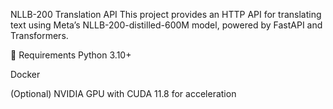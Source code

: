 NLLB-200 Translation API
This project provides an HTTP API for translating text using Meta’s NLLB-200-distilled-600M model, powered by FastAPI and Transformers.

🔧 Requirements
Python 3.10+

Docker

(Optional) NVIDIA GPU with CUDA 11.8 for acceleration
